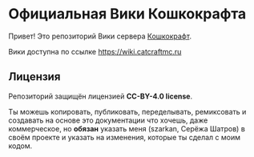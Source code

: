 # Официальная Вики Кошкокрафта

Привет! Это репозиторий Вики сервера [Кошкокрафт](https://discord.gg/catcraftmc).

Вики доступна по ссылке <https://wiki.catcraftmc.ru>

## Лицензия

Репозиторий защищён лицензией **CC-BY-4.0 license**.

Ты можешь копировать, публиковать, переделывать, ремиксовать и создавать на основе это документации что хочешь, даже коммерческое, но **обязан** указать меня (szarkan, Серёжа Шатров) в своём проекте и указать на изменения, которые ты сделал с моим кодом.